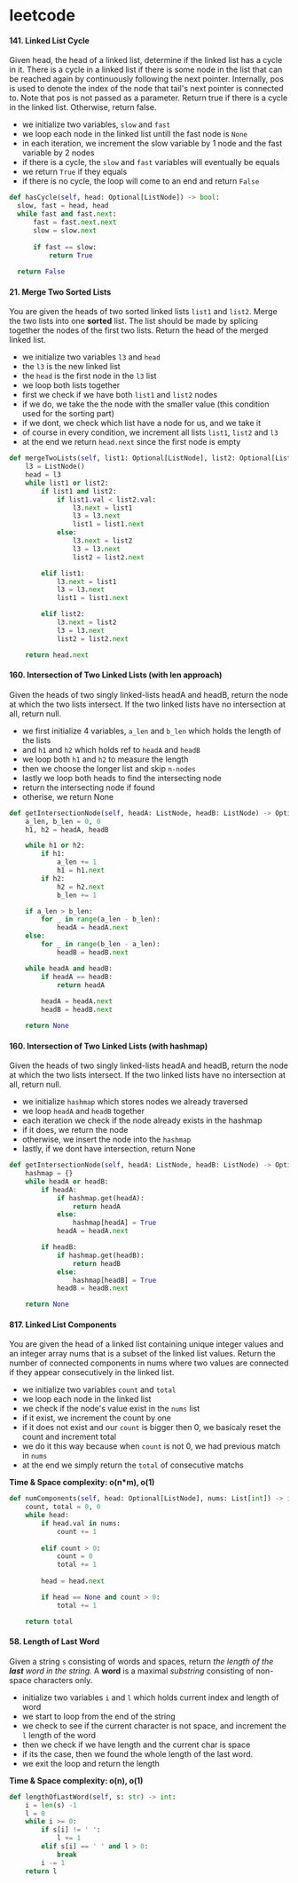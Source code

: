 # leetcode
#### 141. Linked List Cycle
Given head, the head of a linked list, determine if the linked list has a cycle in it. There is a cycle in a linked list if there is some node in the list that can be reached again by continuously following the next pointer. Internally, pos is used to denote the index of the node that tail's next pointer is connected to. Note that pos is not passed as a parameter. Return true if there is a cycle in the linked list. Otherwise, return false.

- we initialize two variables, `slow` and `fast`
- we loop each node in the linked list untill the fast node is `None`
- in each iteration, we increment the slow variable by 1 node and the fast variable by 2 nodes
- if there is a cycle, the `slow` and `fast` variables will eventually be equals
- we return `True` if they equals
- if there is no cycle, the loop will come to an end and return `False`

```python
def hasCycle(self, head: Optional[ListNode]) -> bool:
  slow, fast = head, head
  while fast and fast.next:
      fast = fast.next.next
      slow = slow.next
  
      if fast == slow:
          return True
  
  return False
```


#### 21. Merge Two Sorted Lists
You are given the heads of two sorted linked lists `list1` and `list2`.
Merge the two lists into one **sorted** list. The list should be made by splicing together the nodes of the first two lists.
Return the head of the merged linked list.

- we initialize two variables `l3` and `head`
- the `l3` is the new linked list
- the `head` is the first node in the `l3` list
- we loop both lists together
- first we check if we have both `list1` and `list2` nodes
- if we do, we take the the node with the smaller value (this condition used for the sorting part)
- if we dont, we check which list have a node for us, and we take it
- of course in every condition, we increment all lists `list1`, `list2` and `l3`
- at the end we return `head.next` since the first node is empty

```python
def mergeTwoLists(self, list1: Optional[ListNode], list2: Optional[ListNode]) -> Optional[ListNode]:
    l3 = ListNode()
    head = l3
    while list1 or list2:
        if list1 and list2:
            if list1.val < list2.val:
                l3.next = list1
                l3 = l3.next
                list1 = list1.next
            else:
                l3.next = list2
                l3 = l3.next
                list2 = list2.next

        elif list1:
            l3.next = list1
            l3 = l3.next
            list1 = list1.next

        elif list2:
            l3.next = list2
            l3 = l3.next
            list2 = list2.next

    return head.next
```


#### 160. Intersection of Two Linked Lists (with len approach)
Given the heads of two singly linked-lists headA and headB, return the node at which the two lists intersect. If the two linked lists have no intersection at all, return null.

- we first initialize 4 variables, `a_len` and `b_len` which holds the length of the lists
- and `h1` and `h2` which holds ref to `headA` and `headB`
- we loop both `h1` and `h2` to measure the length
- then we choose the longer list and skip `n-nodes`
- lastly we loop both heads to find the intersecting node
- return the intersecting node if found
- otherise, we return None
    
```python
def getIntersectionNode(self, headA: ListNode, headB: ListNode) -> Optional[ListNode]:
    a_len, b_len = 0, 0
    h1, h2 = headA, headB

    while h1 or h2:
        if h1:
            a_len += 1
            h1 = h1.next
        if h2:
            h2 = h2.next
            b_len += 1

    if a_len > b_len:
        for _ in range(a_len - b_len):
            headA = headA.next
    else:
        for _ in range(b_len - a_len):
            headB = headB.next

    while headA and headB:
        if headA == headB:
            return headA
        
        headA = headA.next
        headB = headB.next

    return None
```


#### 160. Intersection of Two Linked Lists (with hashmap)
Given the heads of two singly linked-lists headA and headB, return the node at which the two lists intersect. If the two linked lists have no intersection at all, return null.

- we initialize `hashmap` which stores nodes we already traversed
- we loop `headA` and `headB` together
- each iteration we check if the node already exists in the hashmap
- if it does, we return the node
- otherwise, we insert the node into the `hashmap`
- lastly, if we dont have intersection, return None
    
```python
def getIntersectionNode(self, headA: ListNode, headB: ListNode) -> Optional[ListNode]:
    hashmap = {}
    while headA or headB:
        if headA:
            if hashmap.get(headA):
                return headA
            else:
                hashmap[headA] = True
            headA = headA.next

        if headB:
            if hashmap.get(headB):
                return headB
            else:
                hashmap[headB] = True
            headB = headB.next

    return None
```


#### 817. Linked List Components
You are given the head of a linked list containing unique integer values and an integer array nums that is a subset of the linked list values.
Return the number of connected components in nums where two values are connected if they appear consecutively in the linked list.

- we initialize two variables `count` and `total`
- we loop each node in the linked list
- we check if the node's value exist in the `nums` list
- if it exist, we increment the count by one
- if it does not exist and our `count` is bigger then 0, we basicaly reset the count and increment total
- we do it this way because when `count` is not 0, we had previous match in `nums`
- at the end we simply return the `total` of consecutive matchs

**Time & Space complexity: o(n*m), o(1)**

```python
def numComponents(self, head: Optional[ListNode], nums: List[int]) -> int:
    count, total = 0, 0
    while head:
        if head.val in nums:
            count += 1
        
        elif count > 0:
            count = 0
            total += 1
            
        head = head.next

        if head == None and count > 0:
            total += 1

    return total
```


#### 58. Length of Last Word
Given a string `s` consisting of words and spaces, return *the length of the **last** word in the string.*
A **word** is a maximal *substring* consisting of non-space characters only.

- initialize two variables `i` and `l` which holds current index and length of word
- we start to loop from the end of the string
- we check to see if the current character is not space, and increment the `l` length of the word
- then we check if we have length and the current char is space
- if its the case, then we found the whole length of the last word.
- we exit the loop and return the length
  
**Time & Space complexity: o(n), o(1)**

```python
def lengthOfLastWord(self, s: str) -> int:
    i = len(s) -1
    l = 0
    while i >= 0:
        if s[i] != ' ':
            l += 1
        elif s[i] == ' ' and l > 0:
            break
        i -= 1
    return l
```
